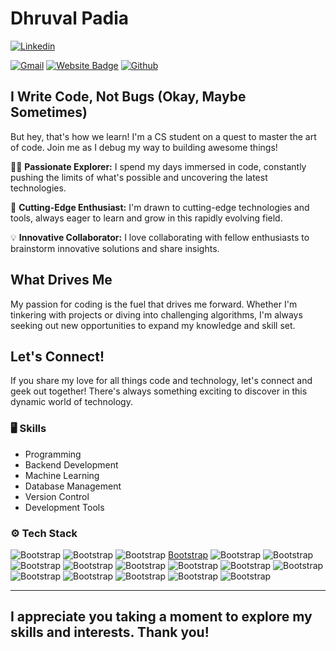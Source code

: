 # Dhruval Padia

[![Linkedin](https://img.shields.io/badge/-LinkedIn-blue?style=flat&logo=Linkedin&logoColor=white)](https://www.linkedin.com/in/dhruvalpadia/)

[![Gmail](https://img.shields.io/badge/-Gmail-c14438?style=flat&logo=Gmail&logoColor=white)](mailto:padiadhruval@gmail.com)
[![Website Badge](https://img.shields.io/badge/-Website-c14438?style=flat&logo=Google-Chrome&logoColor=white&link=https://dhruvalpadia.site)](https://dhruvalpadia.site)
[![Github](https://img.shields.io/badge/Github-Profile-black?style=social&logo=github)](https://github.com/dhruval30)



## I Write Code, Not Bugs (Okay, Maybe Sometimes) 

But hey, that's how we learn! I'm a CS student on a quest to master the art of code. Join me as I debug my way to building awesome things!


👨‍💻 **Passionate Explorer:** I spend my days immersed in code, constantly pushing the limits of what's possible and uncovering the latest technologies.

🌟 **Cutting-Edge Enthusiast:** I'm drawn to cutting-edge technologies and tools, always eager to learn and grow in this rapidly evolving field.

💡 **Innovative Collaborator:** I love collaborating with fellow enthusiasts to brainstorm innovative solutions and share insights.

## What Drives Me

My passion for coding is the fuel that drives me forward. Whether I'm tinkering with projects or diving into challenging algorithms, I'm always seeking out new opportunities to expand my knowledge and skill set.

## Let's Connect!

If you share my love for all things code and technology, let's connect and geek out together! There's always something exciting to discover in this dynamic world of technology.



### 🖥 Skills

- Programming
- Backend Development
- Machine Learning
- Database Management
- Version Control
- Development Tools
### ⚙️ Tech Stack

![Bootstrap](https://img.shields.io/badge/-Python-05122A?style=flat-square&logo=Python&color=353535) ![Bootstrap](https://img.shields.io/badge/-JavaScript-05122A?style=flat-square&logo=JavaScript&color=353535) ![Bootstrap](https://img.shields.io/badge/-Java-05122A?style=flat-square&logo=Java&color=353535) [Bootstrap](https://img.shields.io/badge/-Elixir-05122A?style=flat-square&logo=Elixir&color=353535) ![Bootstrap](https://img.shields.io/badge/-NodeJS-05122A?style=flat-square&logo=NodeJS&color=353535) ![Bootstrap](https://img.shields.io/badge/-ExpressJS-05122A?style=flat-square&logo=ExpressJS&color=353535) ![Bootstrap](https://img.shields.io/badge/-Flask-05122A?style=flat-square&logo=Flask&color=353535) ![Bootstrap](https://img.shields.io/badge/-Django-05122A?style=flat-square&logo=Django&color=353535) ![Bootstrap](https://img.shields.io/badge/-PyTorch-05122A?style=flat-square&logo=PyTorch&color=353535) ![Bootstrap](https://img.shields.io/badge/-Tensorflow-05122A?style=flat-square&logo=Tensorflow&color=353535) ![Bootstrap](https://img.shields.io/badge/-MongoDB-05122A?style=flat-square&logo=MongoDB&color=353535) ![Bootstrap](https://img.shields.io/badge/-MySQL-05122A?style=flat-square&logo=MySQL&color=353535) ![Bootstrap](https://img.shields.io/badge/-AWS-05122A?style=flat-square&logo=AWS&color=353535) ![Bootstrap](https://img.shields.io/badge/-Git%20-05122A?style=flat-square&logo=Git&color=353535) ![Bootstrap](https://img.shields.io/badge/-Github-05122A?style=flat-square&logo=Github&color=353535) ![Bootstrap](https://img.shields.io/badge/-Bash-05122A?style=flat-square&logo=Bash&color=353535) ![Bootstrap](https://img.shields.io/badge/-VS%20Code-05122A?style=flat-square&logo=VS-Code&color=353535)


---

## I appreciate you taking a moment to explore my skills and interests. Thank you!

